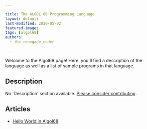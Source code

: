 ```yaml
---

title: The ALGOL 68 Programming Language
layout: default
last-modified: 2020-05-02
featured-image:
tags: [algol68]
authors:
  - the_renegade_coder

---
```


Welcome to the Algol68 page! Here, you'll find a description of the language as well as a list of sample programs in that language.

## Description

No 'Description' section available. [Please consider contributing](https://github.com/TheRenegadeCoder/sample-programs-website).

## Articles

- [Hello World in Algol68](https://sampleprograms.io/projects/hello-world/algol68)